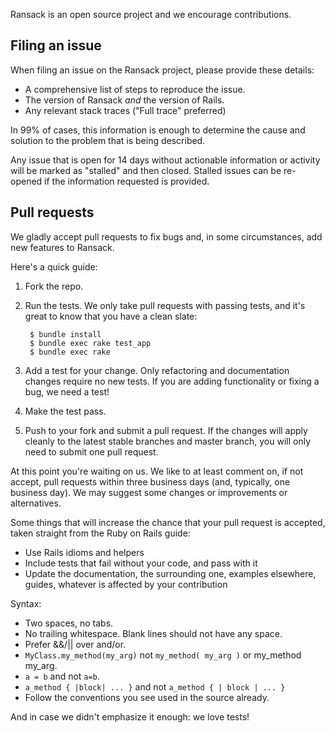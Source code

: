 Ransack is an open source project and we encourage contributions.

## Filing an issue

When filing an issue on the Ransack project, please provide these details:

* A comprehensive list of steps to reproduce the issue.
* The version of Ransack *and* the version of Rails.
* Any relevant stack traces ("Full trace" preferred)

In 99% of cases, this information is enough to determine the cause and solution to the problem that is being described.

Any issue that is open for 14 days without actionable information or activity will be marked as "stalled" and then closed. Stalled issues can be re-opened if the information requested is provided.

## Pull requests

We gladly accept pull requests to fix bugs and, in some circumstances, add new features to Ransack.

Here's a quick guide:

1. Fork the repo.

2. Run the tests. We only take pull requests with passing tests, and it's great
to know that you have a clean slate:

        $ bundle install
        $ bundle exec rake test_app
        $ bundle exec rake

3. Add a test for your change. Only refactoring and documentation changes
require no new tests. If you are adding functionality or fixing a bug, we need
a test!

4. Make the test pass.

5. Push to your fork and submit a pull request. If the changes will apply cleanly to the latest stable branches and master branch, you will only need to submit one pull request.

At this point you're waiting on us. We like to at least comment on, if not
accept, pull requests within three business days (and, typically, one business
day). We may suggest some changes or improvements or alternatives.

Some things that will increase the chance that your pull request is accepted,
taken straight from the Ruby on Rails guide:

* Use Rails idioms and helpers
* Include tests that fail without your code, and pass with it
* Update the documentation, the surrounding one, examples elsewhere, guides,
  whatever is affected by your contribution

Syntax:

* Two spaces, no tabs.
* No trailing whitespace. Blank lines should not have any space.
* Prefer &&/|| over and/or.
* `MyClass.my_method(my_arg)` not `my_method( my_arg )` or my_method my_arg.
* `a = b` and not `a=b`.
* `a_method { |block| ... }` and not `a_method { | block | ... }`
* Follow the conventions you see used in the source already.

And in case we didn't emphasize it enough: we love tests!
